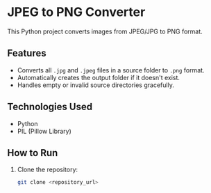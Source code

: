 # JPEG to PNG Converter

This Python project converts images from JPEG/JPG to PNG format. 

## Features
- Converts all `.jpg` and `.jpeg` files in a source folder to `.png` format.
- Automatically creates the output folder if it doesn't exist.
- Handles empty or invalid source directories gracefully.

## Technologies Used
- Python
- PIL (Pillow Library)

## How to Run
1. Clone the repository:
   ```bash
   git clone <repository_url>
